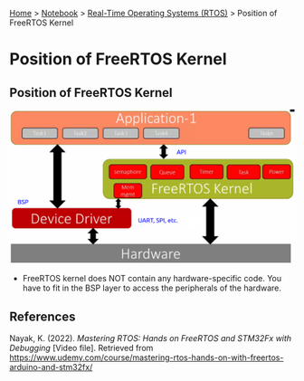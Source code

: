 <a href="../../">Home</a> > <a href="../notebook">Notebook</a> > <a href="./">Real-Time Operating Systems (RTOS)</a> > Position of FreeRTOS Kernel

# Position of FreeRTOS Kernel



## Position of FreeRTOS Kernel



<img src="./img/position-of-freertos-kernel.png" alt="position-of-freertos-kernel" width="700">



* FreeRTOS kernel does NOT contain any hardware-specific code. You have to fit in the BSP layer to access the peripherals of the hardware.





## References

Nayak, K. (2022). *Mastering RTOS: Hands on FreeRTOS and STM32Fx with Debugging* [Video file]. Retrieved from https://www.udemy.com/course/mastering-rtos-hands-on-with-freertos-arduino-and-stm32fx/

